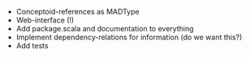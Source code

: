 * Conceptoid-references as MADType
* Web-interface (!)
* Add package.scala and documentation to everything
* Implement dependency-relations for information (do we want this?)
* Add tests
